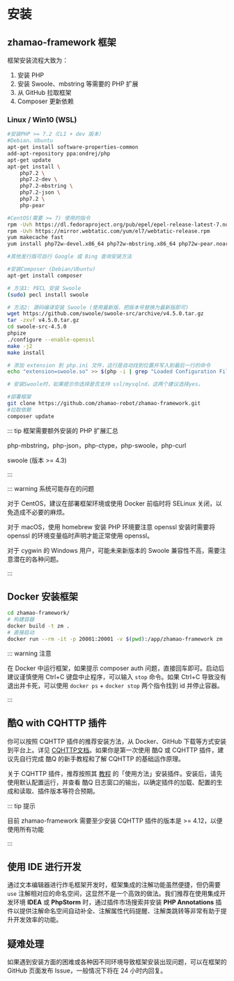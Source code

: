 # 安装

## zhamao-framework 框架

框架安装流程大致为：

1. 安装 PHP
2. 安装 Swoole、mbstring 等需要的 PHP 扩展
3. 从 GitHub 拉取框架
4. Composer 更新依赖

### Linux / Win10 (WSL) 

```bash
#安装PHP >= 7.2（CLI + dev 版本）
#Debian、Ubuntu
apt-get install software-properties-common
add-apt-repository ppa:ondrej/php
apt-get update
apt-get install \
	php7.2 \
	php7.2-dev \
	php7.2-mbstring \
	php7.2-json \
	php7.2 \
	php-pear

#CentOS(需要 >= 7) 使用的指令
rpm -Uvh https://dl.fedoraproject.org/pub/epel/epel-release-latest-7.noarch.rpm
rpm -Uvh https://mirror.webtatic.com/yum/el7/webtatic-release.rpm
yum makecache fast
yum install php72w-devel.x86_64 php72w-mbstring.x86_64 php72w-pear.noarch gcc gcc-c++ openssl-devel -y

#其他发行版可自行 Google 或 Bing 查询安装方法
```

```bash
#安装Composer (Debian/Ubuntu)
apt-get install composer
```



```bash
# 方法1: PECL 安装 Swoole
(sudo) pecl install swoole

# 方法2: 源码编译安装 Swoole (使用最新版，把版本号替换为最新版即可)
wget https://github.com/swoole/swoole-src/archive/v4.5.0.tar.gz
tar -zxvf v4.5.0.tar.gz
cd swoole-src-4.5.0
phpize
./configure --enable-openssl
make -j2
make install

# 添加 extension 到 php.ini 文件，这行是自动找到位置并写入到最后一行的命令
echo "extension=swoole.so" >> $(php -i | grep "Loaded Configuration File" | awk '{print $5}')

# 安装Swoole时，如果提示你选择是否支持 ssl/mysqlnd，这两个建议选择yes。
```

```bash
#部署框架
git clone https://github.com/zhamao-robot/zhamao-framework.git
#拉取依赖
composer update
```

::: tip 框架需要额外安装的 PHP 扩展汇总

php-mbstring，php-json，php-ctype，php-swoole，php-curl

swoole (版本 >= 4.3)

:::

::: warning 系统可能存在的问题

对于 CentOS，建议在部署框架环境或使用 Docker 前临时将 SELinux 关闭，以免造成不必要的麻烦。

对于 macOS，使用 homebrew 安装 PHP 环境要注意 openssl 安装时需要将 openssl 的环境变量临时声明才能正常使用 openssl。

对于 cygwin 的 Windows 用户，可能未来新版本的 Swoole 兼容性不高，需要注意潜在的各种问题。

:::

## Docker 安装框架

```bash
cd zhamao-framework/
# 构建容器
docker build -t zm .
# 直接启动
docker run --rm -it -p 20001:20001 -v $(pwd):/app/zhamao-framework zm
```

::: warning 注意

在 Docker 中运行框架，如果提示 composer auth 问题，直接回车即可。启动后建议谨慎使用 Ctrl+C 键盘中止程序，可以输入 `stop` 命令。如果 Ctrl+C 导致没有退出并卡死，可以使用 `docker ps` + `docker stop` 两个指令找到 id 并停止容器。

:::

## 酷Q with CQHTTP 插件

你可以按照 CQHTTP 插件的推荐安装方法，从 Docker、GitHub 下载等方式安装到平台上。详见 [CQHTTP文档](https://cqhttp.cc/docs/)。如果你是第一次使用 酷Q 或 CQHTTP 插件，建议先自行完成 酷Q 的新手教程和了解 CQHTTP 的基础运作原理。

关于 CQHTTP 插件，推荐按照其 [教程](https://cqhttp.cc/docs/) 的「使用方法」安装插件。安装后，请先使用默认配置运行，并查看 酷Q 日志窗口的输出，以确定插件的加载、配置的生成和读取、插件版本等符合预期。

::: tip 提示

目前 zhamao-framework 需要至少安装 CQHTTP 插件的版本是 >= 4.12，以便使用所有功能

:::

## 使用 IDE 进行开发

通过文本编辑器进行炸毛框架开发时，框架集成的注解功能虽然便捷，但仍需要 `use` 注解相对应的命名空间，这显然不是一个高效的做法。我们推荐在使用集成开发环境 **IDEA** 或 **PhpStorm** 时，通过插件市场搜索并安装 **PHP Annotations** 插件以提供注解命名空间自动补全、注解属性代码提醒、注解类跳转等非常有助于提升开发效率的功能。

## 疑难处理

如果遇到安装方面的困难或各种因不同环境导致框架安装出现问题，可以在框架的 GitHub 页面发布 Issue，一般情况下将在 24 小时内回复。